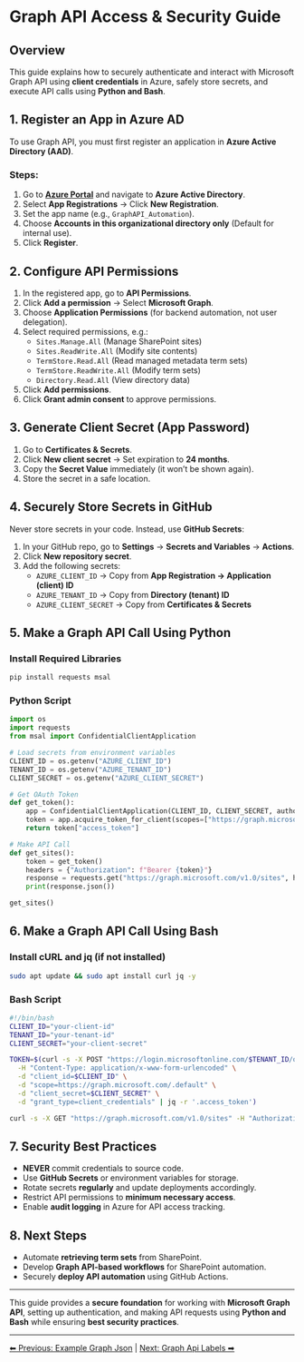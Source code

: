 <!-- description: Documentation about Graph API Access & Security Guide for Your Organization. -->
# Graph API Access & Security Guide

## Overview
This guide explains how to securely authenticate and interact with Microsoft Graph API using **client credentials** in Azure, safely store secrets, and execute API calls using **Python and Bash**.

## 1. Register an App in Azure AD

To use Graph API, you must first register an application in **Azure Active Directory (AAD)**.

### Steps:
1. Go to **[Azure Portal](https://portal.azure.com/)** and navigate to **Azure Active Directory**.
2. Select **App Registrations** → Click **New Registration**.
3. Set the app name (e.g., `GraphAPI_Automation`).
4. Choose **Accounts in this organizational directory only** (Default for internal use).
5. Click **Register**.

## 2. Configure API Permissions

1. In the registered app, go to **API Permissions**.
2. Click **Add a permission** → Select **Microsoft Graph**.
3. Choose **Application Permissions** (for backend automation, not user delegation).
4. Select required permissions, e.g.:
   - `Sites.Manage.All` (Manage SharePoint sites)
   - `Sites.ReadWrite.All` (Modify site contents)
   - `TermStore.Read.All` (Read managed metadata term sets)
   - `TermStore.ReadWrite.All` (Modify term sets)
   - `Directory.Read.All` (View directory data)
5. Click **Add permissions**.
6. Click **Grant admin consent** to approve permissions.

## 3. Generate Client Secret (App Password)

1. Go to **Certificates & Secrets**.
2. Click **New client secret** → Set expiration to **24 months**.
3. Copy the **Secret Value** immediately (it won’t be shown again).
4. Store the secret in a safe location.

## 4. Securely Store Secrets in GitHub

Never store secrets in your code. Instead, use **GitHub Secrets**:

1. In your GitHub repo, go to **Settings** → **Secrets and Variables** → **Actions**.
2. Click **New repository secret**.
3. Add the following secrets:
   - `AZURE_CLIENT_ID` → Copy from **App Registration → Application (client) ID**
   - `AZURE_TENANT_ID` → Copy from **Directory (tenant) ID**
   - `AZURE_CLIENT_SECRET` → Copy from **Certificates & Secrets**

## 5. Make a Graph API Call Using Python

### Install Required Libraries
```bash
pip install requests msal
```

### Python Script
```python
import os
import requests
from msal import ConfidentialClientApplication

# Load secrets from environment variables
CLIENT_ID = os.getenv("AZURE_CLIENT_ID")
TENANT_ID = os.getenv("AZURE_TENANT_ID")
CLIENT_SECRET = os.getenv("AZURE_CLIENT_SECRET")

# Get OAuth Token
def get_token():
    app = ConfidentialClientApplication(CLIENT_ID, CLIENT_SECRET, authority=f"https://login.microsoftonline.com/{TENANT_ID}")
    token = app.acquire_token_for_client(scopes=["https://graph.microsoft.com/.default"])
    return token["access_token"]

# Make API Call
def get_sites():
    token = get_token()
    headers = {"Authorization": f"Bearer {token}"}
    response = requests.get("https://graph.microsoft.com/v1.0/sites", headers=headers)
    print(response.json())

get_sites()
```

## 6. Make a Graph API Call Using Bash

### Install cURL and jq (if not installed)
```bash
sudo apt update && sudo apt install curl jq -y
```

### Bash Script
```bash
#!/bin/bash
CLIENT_ID="your-client-id"
TENANT_ID="your-tenant-id"
CLIENT_SECRET="your-client-secret"

TOKEN=$(curl -s -X POST "https://login.microsoftonline.com/$TENANT_ID/oauth2/v2.0/token" \
  -H "Content-Type: application/x-www-form-urlencoded" \
  -d "client_id=$CLIENT_ID" \
  -d "scope=https://graph.microsoft.com/.default" \
  -d "client_secret=$CLIENT_SECRET" \
  -d "grant_type=client_credentials" | jq -r '.access_token')

curl -s -X GET "https://graph.microsoft.com/v1.0/sites" -H "Authorization: Bearer $TOKEN"
```

## 7. Security Best Practices
- **NEVER** commit credentials to source code.
- Use **GitHub Secrets** or environment variables for storage.
- Rotate secrets **regularly** and update deployments accordingly.
- Restrict API permissions to **minimum necessary access**.
- Enable **audit logging** in Azure for API access tracking.

## 8. Next Steps
- Automate **retrieving term sets** from SharePoint.
- Develop **Graph API-based workflows** for SharePoint automation.
- Securely **deploy API automation** using GitHub Actions.

---

This guide provides a **secure foundation** for working with **Microsoft Graph API**, setting up authentication, and making API requests using **Python and Bash** while ensuring **best security practices**.




---

[⬅ Previous: Example Graph Json](example-graph-json.md) | [Next: Graph Api Labels ➡](graph-api-labels.md)